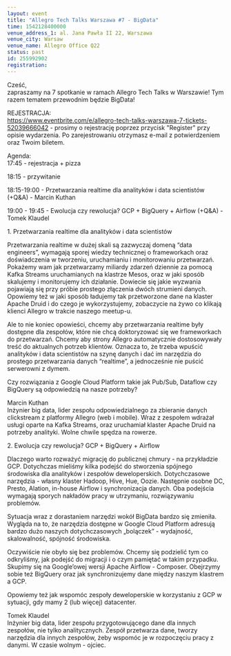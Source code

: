 ```yaml
---
layout: event
title: "Allegro Tech Talks Warszawa #7 - BigData"
time: 1542128400000
venue_address_1: al. Jana Pawła II 22, Warszawa
venue_city: Warsaw
venue_name: Allegro Office Q22
status: past
id: 255992902
registration: 
---
```


<p>Cześć,<br />zapraszamy na 7 spotkanie w ramach Allegro Tech Talks w Warszawie! Tym razem tematem przewodnim będzie BigData!</p>
<p>REJESTRACJA:<br /><a href="https://www.eventbrite.com/e/allegro-tech-talks-warszawa-7-tickets-52039666042" class="linkified">https://www.eventbrite.com/e/allegro-tech-talks-warszawa-7-tickets-52039666042</a> - prosimy o rejestrację poprzez przycisk "Register" przy opisie wydarzenia. Po zarejestrowaniu otrzymasz e-mail z potwierdzeniem oraz Twoim biletem.</p>
<p>Agenda:<br />17:45 - rejestracja + pizza</p>
<p>18:15 - przywitanie</p>
<p>18:15-19:00 - Przetwarzania realtime dla analityków i data scientistów (+Q&amp;A) - Marcin Kuthan</p>
<p>19:00 - 19:45 - Ewolucja czy rewolucja? GCP + BigQuery + Airflow (+Q&amp;A) - Tomek Klaudel</p>
<p>1. Przetwarzania realtime dla analityków i data scientistów</p>
<p>Przetwarzania realtime w dużej skali są zazwyczaj domeną “data engineers”, wymagają sporej wiedzy technicznej o frameworkach oraz doświadczenia w tworzeniu, uruchamianiu i monitorowaniu przetwarzań. Pokażemy wam jak przetwarzamy miliardy zdarzeń dziennie za pomocą Kafka Streams uruchamianych na klastrze Mesos, oraz w jaki sposób skalujemy i monitorujemy ich działanie. Dowiecie się jakie wyzwania pojawiają się przy próbie prostego złączenia dwóch strumieni danych. Opowiemy też w jaki sposób ładujemy tak przetworzone dane na klaster Apache Druid i do czego je wykorzystujemy, zobaczycie na żywo co klikają klienci Allegro w trakcie naszego meetup-u.</p>
<p>Ale to nie koniec opowieści, chcemy aby przetwarzania realtime były dostępne dla zespołów, które nie chcą doktoryzować się we frameworkach do przetwarzań. Chcemy aby strony Allegro automatycznie dostosowywały treść do aktualnych potrzeb klientów. Oznacza to, że trzeba wpuścić analityków i data scientistów na szynę danych i dać im narzędzia do prostego przetwarzania danych “realtime”, a jednocześnie nie puścić serwerowni z dymem.</p>
<p>Czy rozwiązania z Google Cloud Platform takie jak Pub/Sub, Dataflow czy BigQuery są odpowiedzią na nasze potrzeby?</p>
<p>Marcin Kuthan<br />Inżynier big data, lider zespołu odpowiedzialnego za zbieranie danych clickstream z platformy Allegro (web i mobile). Wraz z zespołem wdrażał usługi oparte na Kafka Streams, oraz uruchamiał klaster Apache Druid na potrzeby analityki. Wolne chwile spędza na rowerze.</p>
<p>2. Ewolucja czy rewolucja? GCP + BigQuery + Airflow</p>
<p>Dlaczego warto rozważyć migrację do publicznej chmury - na przykładzie GCP. Dotychczas mieliśmy kilka podejść do stworzenia spójnego środowiska dla analityków i zespołów deweloperskich. Dotychczasowe narzędzia - własny klaster Hadoop, Hive, Hue, Oozie. Następnie osobne DC, Presto, Alation, in-house Airflow i synchronizacja danych. Oba podejścia wymagają sporych nakładów pracy w utrzymaniu, rozwiązywaniu problemów.</p>
<p>Sytuacja wraz z dorastaniem narzędzi wokół BigData bardzo się zmieniła. Wygląda na to, że narzędzia dostępne w Google Cloud Platform adresują bardzo dużo naszych dotychczasowych „bolączek” - wydajność, skalowalność, spójność środowiska.</p>
<p>Oczywiście nie obyło się bez problemów. Chcemy się podzielić tym co odkryliśmy, jak podejść do migracji i o czym pamiętać w takim przypadku. Skupimy się na Google’owej wersji Apache Airflow - Composer. Obejrzymy sobie też BigQuery oraz jak synchronizujemy dane między naszym klastrem a GCP.</p>
<p>Opowiemy też jak wspomóc zespoły deweloperskie w korzystaniu z GCP w sytuacji, gdy mamy 2 (lub więcej) datacenter.</p>
<p>Tomek Klaudel<br />Inżynier big data, lider zespołu przygotowującego dane dla innych zespołów, nie tylko analitycznych. Zespół przetwarza dane, tworzy narzędzia dla innych zespołów, żeby wspomóc je w rozpoczęciu pracy z danymi. W czasie wolnym - ojciec.</p>
